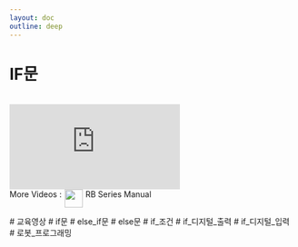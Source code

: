 ```yaml
---
layout: doc
outline: deep
---
```


# IF문

<br>

<iframe class="video-resources"
src="https://www.youtube.com/embed/F6KKEIDsFek?si=ccKBWxNN_bP53ApY"
title="UI Screen Layout" 
frameborder="0" 
allow="accelerometer; autoplay; clipboard-write; encrypted-media; gyroscope; picture-in-picture; web-share" 
referrerpolicy="strict-origin-when-cross-origin" 
allowfullscreen>
</iframe>

<br>

<div class="more-videos-info">
  <span>More Videos : </span>
  <img src="/youtube_64.png" width=32 height=32 />
  <a href="https://www.youtube.com/playlist?list=PLa7dlfy7PJ2w79uPRvhXDd61yqKZtpVdc" target="_blank">
    RB Series Manual
  </a>
</div>

\# 교육영상
\# if문
\# else_if문
\# else문
\# if\_조건
\# if\_디지털\_출력
\# if\_디지털\_입력
\# 로봇\_프로그래밍

<style scoped>
img {
  margin: 0 5px;
}

a {
  text-decoration: none;
}

.more-videos-info {
  display: flex;
}
</style>
